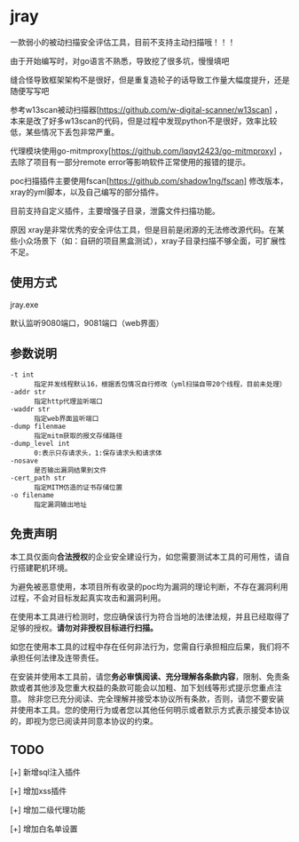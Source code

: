 # jray

一款弱小的被动扫描安全评估工具，目前不支持主动扫描哦！！！

由于开始编写时，对go语言不熟悉，导致挖了很多坑，慢慢填吧

缝合怪导致框架架构不是很好，但是重复造轮子的话导致工作量大幅度提升，还是随便写写吧

参考w13scan被动扫描器[https://github.com/w-digital-scanner/w13scan] ，本来是改了好多w13scan的代码，但是过程中发现python不是很好，效率比较低，某些情况下丢包非常严重。

代理模块使用go-mitmproxy[https://github.com/lqqyt2423/go-mitmproxy] ，去除了项目有一部分remote error等影响软件正常使用的报错的提示。

poc扫描插件主要使用fscan[https://github.com/shadow1ng/fscan] 修改版本，xray的yml脚本，以及自己编写的部分插件。


目前支持自定义插件，主要增强子目录，泄露文件扫描功能。

原因 xray是非常优秀的安全评估工具，但是目前是闭源的无法修改源代码。在某些小众场景下（如：自研的项目黑盒测试），xray子目录扫描不够全面，可扩展性不足。


## 使用方式

jray.exe 


默认监听9080端口，9081端口（web界面）

## 参数说明
```
-t int
      指定并发线程默认16，根据丢包情况自行修改（yml扫描自带20个线程，目前未处理）
-addr str
      指定http代理监听端口
-waddr str
      指定web界面监听端口
-dump filenmae
      指定mitm获取的报文存储路径
-dump_level int
      0:表示只存请求头，1:保存请求头和请求体
-nosave
      是否输出漏洞结果到文件
-cert_path str
      指定MITM仿造的证书存储位置
-o filename
      指定漏洞输出地址
```


## 免责声明

本工具仅面向**合法授权**的企业安全建设行为，如您需要测试本工具的可用性，请自行搭建靶机环境。

为避免被恶意使用，本项目所有收录的poc均为漏洞的理论判断，不存在漏洞利用过程，不会对目标发起真实攻击和漏洞利用。

在使用本工具进行检测时，您应确保该行为符合当地的法律法规，并且已经取得了足够的授权。**请勿对非授权目标进行扫描。**

如您在使用本工具的过程中存在任何非法行为，您需自行承担相应后果，我们将不承担任何法律及连带责任。

在安装并使用本工具前，请您**务必审慎阅读、充分理解各条款内容**，限制、免责条款或者其他涉及您重大权益的条款可能会以加粗、加下划线等形式提示您重点注意。
除非您已充分阅读、完全理解并接受本协议所有条款，否则，请您不要安装并使用本工具。您的使用行为或者您以其他任何明示或者默示方式表示接受本协议的，即视为您已阅读并同意本协议的约束。


## TODO
[+] 新增sql注入插件

[+] 增加xss插件

[+] 增加二级代理功能

[+] 增加白名单设置
